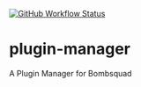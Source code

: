 [![GitHub Workflow Status](https://img.shields.io/github/workflow/status/bombsquad-community/plugin-manager/Flake8)](https://github.com/bombsquad-community/plugin-manager/actions)

# plugin-manager
A Plugin Manager for Bombsquad
